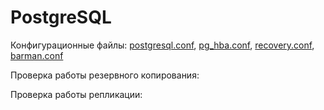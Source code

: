 # PostgreSQL 

Конфигурационные файлы: [postgresql.conf](https://github.com/awesomenmi/psql/blob/master/roles/postgres11-master/templates/postgresql.conf), [pg_hba.conf](https://github.com/awesomenmi/psql/blob/master/roles/postgres11-master/templates/pg_hba.conf), [recovery.conf](https://github.com/awesomenmi/psql/blob/master/roles/postgres11-slave/templates/recovery.conf), [barman.conf](https://github.com/awesomenmi/psql/blob/master/roles/barman/files/barman.conf)

Проверка работы резервного копирования:

Проверка работы репликации:
